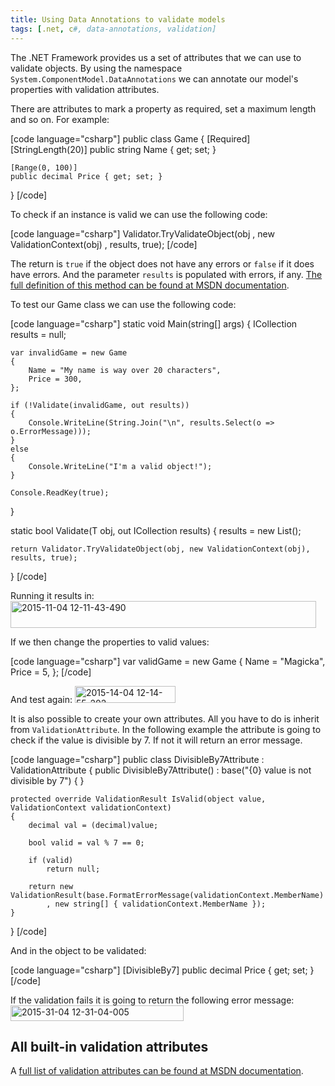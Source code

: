 ```yaml
---
title: Using Data Annotations to validate models
tags: [.net, c#, data-annotations, validation]
---
```


The .NET Framework provides us a set of attributes that we can use to validate objects. By using the namespace <code>System.ComponentModel.DataAnnotations</code> we can annotate our model's properties with validation attributes.<!--more-->

There are attributes to mark a property as required, set a maximum length and so on. For example:

[code language="csharp"]
public class Game
{
    [Required]
    [StringLength(20)]
    public string Name { get; set; }

    [Range(0, 100)]
    public decimal Price { get; set; }
}
[/code]

To check if an instance is valid we can use the following code:

[code language="csharp"]
Validator.TryValidateObject(obj
    , new ValidationContext(obj)
    , results, true);
[/code]

The return is <code>true</code> if the object does not have any errors or <code>false</code> if it does have errors. And the parameter <code>results</code> is populated with errors, if any. <a href="https://msdn.microsoft.com/en-us/library/dd411772%28v=vs.110%29.aspx" target="_blank">The full definition of this method can be found at MSDN documentation</a>.

To test our Game class we can use the following code:

[code language="csharp"]
static void Main(string[] args)
{
    ICollection<ValidationResult> results = null;

    var invalidGame = new Game
    {
        Name = "My name is way over 20 characters",
        Price = 300,
    };

    if (!Validate(invalidGame, out results))
    {
        Console.WriteLine(String.Join("\n", results.Select(o => o.ErrorMessage)));
    }
    else
    {
        Console.WriteLine("I'm a valid object!");
    }

    Console.ReadKey(true);
}

static bool Validate<T>(T obj, out ICollection<ValidationResult> results)
{
    results = new List<ValidationResult>();

    return Validator.TryValidateObject(obj, new ValidationContext(obj), results, true);
}
[/code]

Running it results in:
<a href="https://brunolm.files.wordpress.com/2015/03/2015-11-04-12-11-43-490.png"><img class="alignnone size-full wp-image-79" src="https://brunolm.files.wordpress.com/2015/03/2015-11-04-12-11-43-490.png" alt="2015-11-04 12-11-43-490" width="489" height="43" /></a>

If we then change the properties to valid values:

[code language="csharp"]
var validGame = new Game
{
    Name = "Magicka",
    Price = 5,
};
[/code]

And test again:
<a href="https://brunolm.files.wordpress.com/2015/03/2015-14-04-12-14-55-202.png"><img class="alignnone size-full wp-image-80" src="https://brunolm.files.wordpress.com/2015/03/2015-14-04-12-14-55-202.png" alt="2015-14-04 12-14-55-202" width="161" height="27" /></a>

It is also possible to create your own attributes. All you have to do is inherit from <code>ValidationAttribute</code>. In the following example the attribute is going to check if the value is divisible by 7. If not it will return an error message.

[code language="csharp"]
public class DivisibleBy7Attribute : ValidationAttribute
{
    public DivisibleBy7Attribute()
        : base("{0} value is not divisible by 7")
    {
    }

    protected override ValidationResult IsValid(object value, ValidationContext validationContext)
    {
        decimal val = (decimal)value;

        bool valid = val % 7 == 0;

        if (valid)
            return null;

        return new ValidationResult(base.FormatErrorMessage(validationContext.MemberName)
            , new string[] { validationContext.MemberName });
    }
}
[/code]

And in the object to be validated:

[code language="csharp"]
[DivisibleBy7]
public decimal Price { get; set; }
[/code]

If the validation fails it is going to return the following error message:
<a href="https://brunolm.files.wordpress.com/2015/03/2015-31-04-12-31-04-005.png"><img class="alignnone size-full wp-image-81" src="https://brunolm.files.wordpress.com/2015/03/2015-31-04-12-31-04-005.png" alt="2015-31-04 12-31-04-005" width="277" height="25" /></a>
<h2>All built-in validation attributes</h2>
A <a href="https://msdn.microsoft.com/en-us/library/system.componentmodel.dataannotations.validationattribute(v=vs.110).aspx#inheritanceContinued" target="_blank">full list of validation attributes can be found at MSDN documentation</a>.
